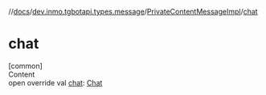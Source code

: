 //[docs](../../../index.md)/[dev.inmo.tgbotapi.types.message](../index.md)/[PrivateContentMessageImpl](index.md)/[chat](chat.md)



# chat  
[common]  
Content  
open override val [chat](chat.md): [Chat](../../dev.inmo.tgbotapi.types.chat.abstracts/-chat/index.md)  




